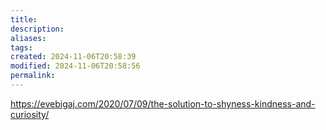 ```yaml
---
title: 
description: 
aliases: 
tags: 
created: 2024-11-06T20:58:39
modified: 2024-11-06T20:58:56
permalink: 
---
```


https://evebigaj.com/2020/07/09/the-solution-to-shyness-kindness-and-curiosity/
